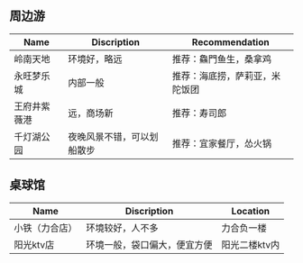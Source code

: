 ## 周边游
| Name | Discription | Recommendation |
| ---------- | ----------- | -------- |
| 岭南天地 | 环境好，略远 | 推荐：鱻門鱼生，桑拿鸡 |
| 永旺梦乐城 | 内部一般 | 推荐：海底捞，萨莉亚，米陀饭团 |
| 王府井紫薇港 | 远，商场新 | 推荐：寿司郎 |
| 千灯湖公园 | 夜晚风景不错，可以划船散步 | 推荐：宜家餐厅，怂火锅 |

## 桌球馆
| Name | Discription | Location |
| ---------- | ----------- | -------- |
| 小铁（力合店） | 环境较好，人不多 | 力合负一楼 |
| 阳光ktv店 | 环境一般，袋口偏大，便宜方便 | 阳光二楼ktv内 |

